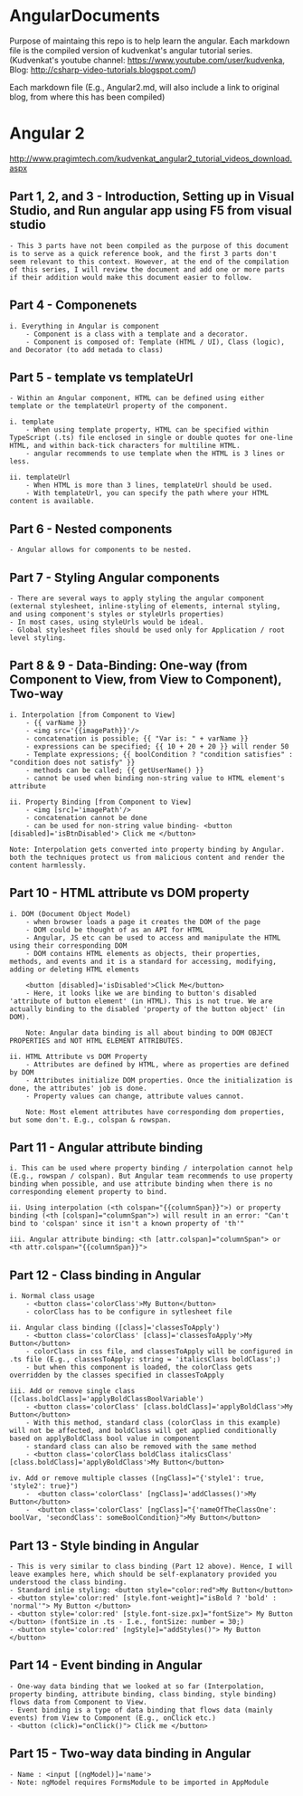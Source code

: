 # AngularDocuments

Purpose of maintaing this repo is to help learn the angular.
Each markdown file is the compiled version of kudvenkat's angular tutorial series. (Kudvenkat's youtube channel: https://www.youtube.com/user/kudvenka, Blog: http://csharp-video-tutorials.blogspot.com/)

Each markdown file (E.g., Angular2.md, will also include a link to original blog, from where this has been compiled)


Angular 2
======================
http://www.pragimtech.com/kudvenkat_angular2_tutorial_videos_download.aspx

## Part 1, 2, and 3 - Introduction, Setting up in Visual Studio, and Run angular app using F5 from visual studio
    
    - This 3 parts have not been compiled as the purpose of this document is to serve as a quick reference book, and the first 3 parts don't seem relevant to this context. However, at the end of the compilation of this series, I will review the document and add one or more parts if their addition would make this document easier to follow.
    
## Part 4 - Componenets
    
    i. Everything in Angular is component
        - Component is a class with a template and a decorator.
        - Component is composed of: Template (HTML / UI), Class (logic), and Decorator (to add metada to class)
        
## Part 5 - template vs templateUrl

    - Within an Angular component, HTML can be defined using either template or the templateUrl property of the component.
    
    i. template
        - When using template property, HTML can be specified within TypeScript (.ts) file enclosed in single or double quotes for one-line HTML, and within back-tick characters for multiline HTML.
        - angular recommends to use template when the HTML is 3 lines or less.
        
    ii. templateUrl
        - When HTML is more than 3 lines, templateUrl should be used.
        - With templateUrl, you can specify the path where your HTML content is available.
        
## Part 6 - Nested components

    - Angular allows for components to be nested.
    
## Part 7 - Styling Angular components

    - There are several ways to apply styling the angular component (external stylesheet, inline-styling of elements, internal styling, and using component's styles or styleUrls properties)
    - In most cases, using styleUrls would be ideal.
    - Global stylesheet files should be used only for Application / root level styling.

## Part 8 & 9 - Data-Binding: One-way (from Component to View, from View to Component), Two-way

	i. Interpolation [from Component to View]
		- {{ varName }}
		- <img src='{{imagePath}}'/> 
		- concatenation is possible; {{ "Var is: " + varName }}
		- expressions can be specified; {{ 10 + 20 + 20 }} will render 50
		- Template expressions; {{ boolCondition ? "condition satisfies" : "condition does not satisfy" }}
		- methods can be called; {{ getUserName() }}
		- cannot be used when binding non-string value to HTML element's attribute

	ii. Property Binding [from Component to View]
		- <img [src]='imagePath'/>
		- concatenation cannot be done
		- can be used for non-string value binding- <button [disabled]='isBtnDisabled'> Click me </button>
		
	Note: Interpolation gets converted into property binding by Angular. both the techniques protect us from malicious content and render the content harmlessly.

## Part 10 - HTML attribute vs DOM property

	i. DOM (Document Object Model)
		- when browser loads a page it creates the DOM of the page
		- DOM could be thought of as an API for HTML
		- Angular, JS etc can be used to access and manipulate the HTML using their corresponding DOM
		- DOM contains HTML elements as objects, their properties, methods, and events and it is a standard for accessing, modifying, adding or deleting HTML elements
		
		<button [disabled]='isDisabled'>Click Me</button>
		- Here, it looks like we are binding to button's disabled 'attribute of button element' (in HTML). This is not true. We are actually binding to the disabled 'property of the button object' (in DOM).
		
		Note: Angular data binding is all about binding to DOM OBJECT PROPERTIES and NOT HTML ELEMENT ATTRIBUTES.
		
	ii. HTML Attribute vs DOM Property
		- Attributes are defined by HTML, where as properties are defined by DOM
		- Attributes initialize DOM properties. Once the initialization is done, the attributes' job is done.
		- Property values can change, attribute values cannot.
		
		Note: Most element attributes have corresponding dom properties, but some don't. E.g., colspan & rowspan.
		
## Part 11 - Angular attribute binding
	
    i. This can be used where property binding / interpolation cannot help (E.g., rowspan / colspan). But Angular team recommends to use property binding when possible, and use attribute binding when there is no corresponding element property to bind.
	
	ii. Using interpolation (<th colspan="{{columnSpan}}">) or property binding (<th [colspan]="columnSpan">) will result in an error: "Can't bind to 'colspan' since it isn't a known property of 'th'"
	
	iii. Angular attribute binding: <th [attr.colspan]="columnSpan"> or <th attr.colspan="{{columnSpan}}">

## Part 12 - Class binding in Angular

    i. Normal class usage
        - <button class='colorClass'>My Button</button>
        - colorClass has to be configure in sytlesheet file
        
    ii. Angular class binding ([class]='classesToApply')
        - <button class='colorClass' [class]='classesToApply'>My Button</button>
        - colorClass in css file, and classesToApply will be configured in .ts file (E.g., classesToApply: string = 'italicsClass boldClass';)
        - but when this component is loaded, the colorClass gets overridden by the classes specified in classesToApply
        
    iii. Add or remove single class ([class.boldClass]='applyBoldClassBoolVariable')
        - <button class='colorClass' [class.boldClass]='applyBoldClass'>My Button</button>
        - With this method, standard class (colorClass in this example) will not be affected, and boldClass will get applied conditionally based on applyBoldClass bool value in component
        - standard class can also be removed with the same method
        - <button class='colorClass boldClass italicsClass' [class.boldClass]='applyBoldClass'>My Button</button>
        
    iv. Add or remove multiple classes ([ngClass]="{'style1': true, 'style2': true}")
        -  <button class='colorClass' [ngClass]='addClasses()'>My Button</button>
        -  <button class='colorClass' [ngClass]="{'nameOfTheClassOne': boolVar, 'secondClass': someBoolCondition}">My Button</button>
        
## Part 13 - Style binding in Angular

    - This is very similar to class binding (Part 12 above). Hence, I will leave examples here, which should be self-explanatory provided you understood the class binding.
    - Standard inlie styling: <button style="color:red">My Button</button>
    - <button style='color:red' [style.font-weight]="isBold ? 'bold' : 'normal'"> My Button </button>
    - <button style='color:red' [style.font-size.px]="fontSize"> My Button </button> (fontSize in .ts - I.e., fontSize: number = 30;)
    - <button style='color:red' [ngStyle]="addStyles()"> My Button </button>
    
## Part 14 - Event binding in Angular

    - One-way data binding that we looked at so far (Interpolation, property binding, attribute binding, class binding, style binding) flows data from Component to View.
    - Event binding is a type of data binding that flows data (mainly events) from View to Component (E.g., onClick etc.)
    - <button (click)="onClick()"> Click me </button>
    
## Part 15 - Two-way data binding in Angular

    - Name : <input [(ngModel)]='name'> 
    - Note: ngModel requires FormsModule to be imported in AppModule
